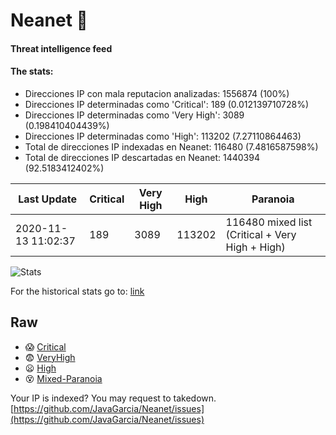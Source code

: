# Neanet :hocho:
#### Threat intelligence feed
#### The stats:

- Direcciones IP con mala reputacion analizadas: 1556874 (100%)
- Direcciones IP determinadas como 'Critical':  189 (0.012139710728%)
- Direcciones IP determinadas como 'Very High':  3089 (0.198410404439%)
- Direcciones IP determinadas como 'High':  113202 (7.27110864463)
- Total de direcciones IP indexadas en Neanet:  116480 (7.4816587598%)
- Total de direcciones IP descartadas en Neanet:  1440394 (92.5183412402%)

| Last Update | Critical | Very High | High | Paranoia |
| --- | --- | --- | --- | --- |
| 2020-11-13 11:02:37 | 189 | 3089 | 113202 | 116480 mixed list (Critical + Very High + High)|

![Stats](https://docs.google.com/spreadsheets/d/e/2PACX-1vSnaNMIXVabIpDJjufMlzH7poXnshF3mgd8Is1g9ytUEzVsP5my4Trn8f-xkoLLQ38xpL3HtmUexLo6/pubchart?oid=501124687&format=image)

For the historical stats go to: [link](/stats.csv)
## Raw
- :scream: [Critical](https://raw.githubusercontent.com/JavaGarcia/Neanet/master/blacklists/neanet_critical.txt)
- :fearful: [VeryHigh](https://raw.githubusercontent.com/JavaGarcia/Neanet/master/blacklists/neanet_veryHigh.txtt)
- :frowning: [High](https://raw.githubusercontent.com/JavaGarcia/Neanet/master/blacklists/neanet_high.txt)
- :dizzy_face: [Mixed-Paranoia](https://raw.githubusercontent.com/JavaGarcia/Neanet/master/blacklists/neanet_all.txt)


Your IP is indexed? You may request to takedown. [https://github.com/JavaGarcia/Neanet/issues](https://github.com/JavaGarcia/Neanet/issues)































































































































































































































































































































































































































































































































































































































































































































































































































































































































































































































































































































































































































































































































































































































































































































































































































































































































































































































































































































































































































































































































































































